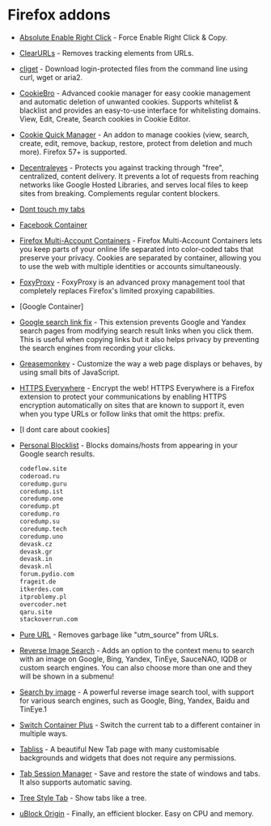 # Firefox addons

* [Absolute Enable Right Click](https://addons.mozilla.org/en-US/firefox/addon/absolute-enable-right-click/) - Force Enable Right Click & Copy.

* [ClearURLs](https://addons.mozilla.org/ru/firefox/addon/clearurls/) - Removes tracking elements from URLs.

* [cliget](https://addons.mozilla.org/en-US/firefox/addon/cliget/) - Download login-protected files from the command line using curl, wget or aria2.

* [CookieBro](https://addons.mozilla.org/en-US/firefox/addon/cookiebro/) - Advanced cookie manager for easy cookie management and automatic deletion of unwanted cookies. Supports whitelist & blacklist and provides an easy-to-use interface for whitelisting domains. View, Edit, Create, Search cookies in Cookie Editor.

* [Cookie Quick Manager](https://addons.mozilla.org/ru/firefox/addon/cookie-quick-manager) - An addon to manage cookies (view, search, create, edit, remove, backup, restore, protect from deletion and much more). Firefox 57+ is supported.

* [Decentraleyes](https://addons.mozilla.org/en-US/firefox/addon/decentraleyes/) - Protects you against tracking through "free", centralized, content delivery. It prevents a lot of requests from reaching networks like Google Hosted Libraries, and serves local files to keep sites from breaking. Complements regular content blockers.

* [Dont touch my tabs](https://addons.mozilla.org/ru/firefox/addon/dont-touch-my-tabs/)

* [Facebook Container]()

* [Firefox Multi-Account Containers](https://addons.mozilla.org/en-US/firefox/addon/multi-account-containers/) - Firefox Multi-Account Containers lets you keep parts of your online life separated into color-coded tabs that preserve your privacy. Cookies are separated by container, allowing you to use the web with multiple identities or accounts simultaneously.

* [FoxyProxy](https://addons.mozilla.org/en-US/firefox/addon/foxyproxy-standard/) - FoxyProxy is an advanced proxy management tool that completely replaces Firefox's limited proxying capabilities.

* [Google Container]

* [Google search link fix](https://addons.mozilla.org/en-US/firefox/addon/google-search-link-fix/) - This extension prevents Google and Yandex search pages from modifying search result links when you click them. This is useful when copying links but it also helps privacy by preventing the search engines from recording your clicks.

* [Greasemonkey](https://addons.mozilla.org/en-US/firefox/addon/greasemonkey/) - Customize the way a web page displays or behaves, by using small bits of JavaScript.

* [HTTPS Everywhere](https://addons.mozilla.org/en-US/firefox/addon/https-everywhere/) - Encrypt the web! HTTPS Everywhere is a Firefox extension to protect your communications by enabling HTTPS encryption automatically on sites that are known to support it, even when you type URLs or follow links that omit the https: prefix.

* [I dont care about cookies]

* [Personal Blocklist](https://addons.mozilla.org/en-US/firefox/addon/personal-blocklist/) - Blocks domains/hosts from appearing in your Google search results.
    ```sh
    codeflow.site
    coderoad.ru
    coredump.guru
    coredump.ist
    coredump.one
    coredump.pt
    coredump.ro
    coredump.su
    coredump.tech
    coredump.uno
    devask.cz
    devask.gr
    devask.in
    devask.nl
    forum.pydio.com
    frageit.de
    itkerdes.com
    itproblemy.pl
    overcoder.net
    qaru.site
    stackoverrun.com
    ```

* [Pure URL](https://addons.mozilla.org/en-US/firefox/addon/pure-url/) - Removes garbage like "utm_source" from URLs.

* [Reverse Image Search](https://addons.mozilla.org/en-US/firefox/addon/image-reverse-search/) - Adds an option to the context menu to search with an image on Google, Bing, Yandex, TinEye, SauceNAO, IQDB or custom search engines. You can also choose more than one and they will be shown in a submenu!

* [Search by image](https://addons.mozilla.org/ru/firefox/addon/search_by_image) - A powerful reverse image search tool, with support for various search engines, such as Google, Bing, Yandex, Baidu and TinEye.1

* [Switch Container Plus](https://addons.mozilla.org/en-US/firefox/addon/switch-container-plus/) - Switch the current tab to a different container in multiple ways.

* [Tabliss](https://addons.mozilla.org/ru/firefox/addon/tabliss/) - A beautiful New Tab page with many customisable backgrounds and widgets that does not require any permissions.

* [Tab Session Manager](https://addons.mozilla.org/en-US/firefox/addon/tab-session-manager/) - Save and restore the state of windows and tabs. It also supports automatic saving.

* [Tree Style Tab](https://addons.mozilla.org/en-US/firefox/addon/tree-style-tab/) - Show tabs like a tree.

* [uBlock Origin](https://addons.mozilla.org/en-US/firefox/addon/ublock-origin/) - Finally, an efficient blocker. Easy on CPU and memory.

